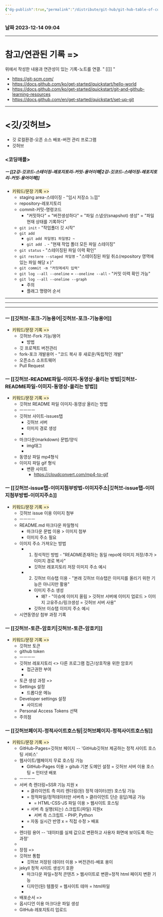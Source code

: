 ```yaml
---
{"dg-publish":true,"permalink":"/distribute/git-hub/git-hub-table-of-contents/","tags":["Git-Hub-깃허브","개발도구"],"noteIcon":""}
---
```


### 날짜 2023-12-14 09:04

-------------------------------
# 참고/연관된 기록 =>
위에서 작성한 내용과 연관성이 있는 기록-노트를 연결.
" [[]] "
- https://git-scm.com/
- https://docs.github.com/ko/get-started/quickstart/hello-world
- https://docs.github.com/ko/get-started/quickstart/git-and-github-learning-resources
- https://docs.github.com/en/get-started/quickstart/set-up-git


-------------------------------
# <깃/깃허브>
- 깃
	로컬환경-오픈 소스 배포-버전 관리 프로그램
- 깃허브


### <코딩애플>
##### ㅡ [[2강-깃코드-스테이징-레포지토리-커밋-용어이해\|2강-깃코드-스테이징-레포지토리-커밋-용어이해]]
- <span style="background:rgba(240, 200, 0, 0.2)">키워드/문장 기록 =></span>
	- staging area-스테이징 - "임시 저장소 느낌"
	- repository-레포지토리
	- commit-커밋-명령코드
		- "커밋하다" = "버전생성하다" = "파일 스냅샷(snapshot) 생성" = "파일 현재 상태를 기록하다"
	- `git init` - "작업폴더 깃 시작"
	- `git add`
		- `git add 파일명1 파일명2 ~`
		- `git add .` - "현재 작업 폴더 모든 파일 스테이징"
	- `git status` - "스테이징된 파일 이력 확인"
	- `git restore --staged 파일명` - "스테이징된 파일 취소(repository 영역에 있는 파일 해당 x )"
	- `git commit -m "커밋메세지 입력"`
	- `git log --all --oneline` = `--oneline --all` - "커밋 이력 확인 가능"
	- `git log --all --oneline --graph`
		- 주의
		- 플래그 명령어 순서


----
----
-----
### ㅡ [[깃허브-포크-기능용어\|깃허브-포크-기능용어]]
- <span style="background:rgba(240, 200, 0, 0.2)">키워드/문장 기록 =></span>
	- 깃허브-Fork 기능/용어
		- 방법
	- 깃 프로젝트 버전관리
	- fork-포크 개발용어 - "코드 복사 후 새로운/독립적인 개발"
	- 오픈소스 소프트웨어
	- Pull Request


### ㅡ [[깃허브-README파일-이미지-동영상-올리는 방법\|깃허브-README파일-이미지-동영상-올리는 방법]]
- <span style="background:rgba(240, 200, 0, 0.2)">키워드/문장 기록 =></span>
	- 깃허브 README 파일 이미지-동영상 올리는 방법
	- ㅡㅡㅡㅡ
	- 깃허브 사이트-issues탭
		- 깃허브 서버
		- 이미지 경로 생성
		- 
	- 마크다운(markdown) 문법/양식
		- img태그
		- 
	- 동영상 파일 mp4형식
	- 이미지 파일 gif 형식
		- 변환 사이트
			- https://cloudconvert.com/mp4-to-gif


### ㅡ [[깃허브-issue탭-이미지첨부방법-이미지주소\|깃허브-issue탭-이미지첨부방법-이미지주소]]
- <span style="background:rgba(240, 200, 0, 0.2)">키워드/문장 기록 =></span>
	- 깃허브 issue 이용 이미지 첨부
	- ㅡㅡㅡㅡ
	- README.md 마크다운 파일형식
		- 마크다운 문법 이용 > 이미지 첨부
		- 이미지 주소 필요
	- 이미지 주소 가져오는 방법
		- 1. 정석적인 방법 - "README존재하는 동일 repo에 이미지 저장/추가 > 이미지 경로 복사"
			- 깃허브 레포지토리 저장 이미지 주소 예시
		- 2. 깃허브 이슈탭 이용 - "본래 깃허브 이슈탭은 이미지를 올리기 위한 기능은 아니지만 활용"
			- 이미지 주소 생성
				- 왜? - "이슈에 이미지 올림 > 깃허브 서버에 이미지 업로드 > 이미지 고유주소/링크생성 = 깃허브 서버 사용"
			- 깃허브 이슈탭 이미지 주소 예시
	- 시연동영상 첨부 과정 기록


### ㅡ [[깃허브-토큰-암호키\|깃허브-토큰-암호키]]
- <span style="background:rgba(240, 200, 0, 0.2)">키워드/문장 기록 =></span>
	- 깃허브 토큰
	- github token
	- ㅡㅡㅡㅡ
	- 깃허브 레포지토리 <> 다른 프로그램 접근/상호작용 위한 암호키
		- 접근권한 부여
		- 
	- 토큰 생성 과정 =>
	- Settings 설정
		- 드롭다운 메뉴
	- Developer settings 설정
		- 사이드바
	- Personal Access Tokens 선택
	- 주의점

### ㅡ [[깃허브페이지-정적사이트호스팅\|깃허브페이지-정적사이트호스팅]]
- <span style="background:rgba(240, 200, 0, 0.2)">키워드/문장 기록 =></span>
	- GitHub-Pages=깃허브 페이지 -- 'GitHub깃허브 제공하는 정적 사이트 호스팅 서비스'
	- 웹사이트/웹페이지 무료 호스팅 가능
		- GitHub-Pages 이용 > gitub 기본 도메인 설정 = 깃허브 서버 이용 호스팅 = 인터넷 배포 
	- ㅡㅡㅡㅡ
	- 서버 측 렌더링=SSR 기능 지원 x
		- = 클라이언트 측 미리 렌더링(된) 정적 데이터(만) 호스팅 가능
		- = 정적파일/정적데이터만 서버측 > 클라이언트 단순 응답/제공 가능
			- = HTML-CSS-JS 파일 이용 > 웹사이트 호스팅
		- = 서버 측 실행(되는) 스크립트(파일) 지원x
			- 서버 측 스크립트 - PHP, Python
		- = 자동 실시간 반영 x = 직접 수정 > 배포
		- 
	- 렌더링 용어 -- '데이터를 실제 값으로 변환하고 사용자 화면에 보이도록 하는 과정'
	- 
	- 장점 =>
	- 깃허브 통합
		- 깃허브 저장된 데이터 이용 > 버전관리-배포 용이
	- jekyll 정적 사이트 생성기 호환 
		- 마크다운 파일=정적 콘텐츠 > 웹사이트로 변환=정적 html 페이지 변환 기능
		- 디자인(된) 템플릿 = 웹사이트 테마 = html파일
		- 
	- 배포순서 =>
	- 옵시디언 이용 마크다운 파일 생성
	- GitHub 레포지토리 업로드